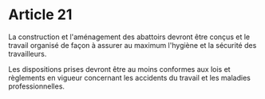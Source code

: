# Article 21

La construction et l'aménagement des abattoirs devront être conçus et le travail organisé de façon à assurer au maximum l'hygiène et la sécurité des travailleurs.

Les dispositions prises devront être au moins conformes aux lois et règlements en vigueur concernant les accidents du travail et les maladies professionnelles.
